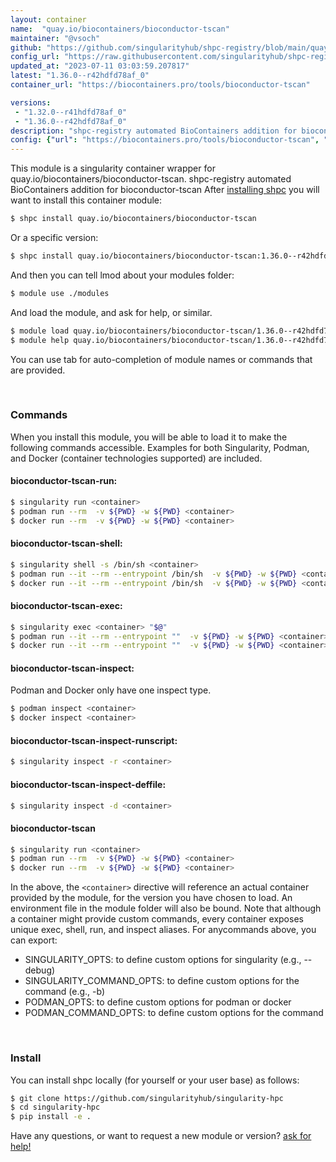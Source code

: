 ```yaml
---
layout: container
name:  "quay.io/biocontainers/bioconductor-tscan"
maintainer: "@vsoch"
github: "https://github.com/singularityhub/shpc-registry/blob/main/quay.io/biocontainers/bioconductor-tscan/container.yaml"
config_url: "https://raw.githubusercontent.com/singularityhub/shpc-registry/main/quay.io/biocontainers/bioconductor-tscan/container.yaml"
updated_at: "2023-07-11 03:03:59.207817"
latest: "1.36.0--r42hdfd78af_0"
container_url: "https://biocontainers.pro/tools/bioconductor-tscan"

versions:
 - "1.32.0--r41hdfd78af_0"
 - "1.36.0--r42hdfd78af_0"
description: "shpc-registry automated BioContainers addition for bioconductor-tscan"
config: {"url": "https://biocontainers.pro/tools/bioconductor-tscan", "maintainer": "@vsoch", "description": "shpc-registry automated BioContainers addition for bioconductor-tscan", "latest": {"1.36.0--r42hdfd78af_0": "sha256:83ea7e9dd5324fa7486b482f3a0a4f5446e0b9aae1ec2a656e98f9a6cd034c03"}, "tags": {"1.32.0--r41hdfd78af_0": "sha256:f19321a89bc71359e24c9fd3152d73f9008d95b88ca95e43adeb5beb375f49cc", "1.36.0--r42hdfd78af_0": "sha256:83ea7e9dd5324fa7486b482f3a0a4f5446e0b9aae1ec2a656e98f9a6cd034c03"}, "docker": "quay.io/biocontainers/bioconductor-tscan"}
---
```


This module is a singularity container wrapper for quay.io/biocontainers/bioconductor-tscan.
shpc-registry automated BioContainers addition for bioconductor-tscan
After [installing shpc](#install) you will want to install this container module:


```bash
$ shpc install quay.io/biocontainers/bioconductor-tscan
```

Or a specific version:

```bash
$ shpc install quay.io/biocontainers/bioconductor-tscan:1.36.0--r42hdfd78af_0
```

And then you can tell lmod about your modules folder:

```bash
$ module use ./modules
```

And load the module, and ask for help, or similar.

```bash
$ module load quay.io/biocontainers/bioconductor-tscan/1.36.0--r42hdfd78af_0
$ module help quay.io/biocontainers/bioconductor-tscan/1.36.0--r42hdfd78af_0
```

You can use tab for auto-completion of module names or commands that are provided.

<br>

### Commands

When you install this module, you will be able to load it to make the following commands accessible.
Examples for both Singularity, Podman, and Docker (container technologies supported) are included.

#### bioconductor-tscan-run:

```bash
$ singularity run <container>
$ podman run --rm  -v ${PWD} -w ${PWD} <container>
$ docker run --rm  -v ${PWD} -w ${PWD} <container>
```

#### bioconductor-tscan-shell:

```bash
$ singularity shell -s /bin/sh <container>
$ podman run --it --rm --entrypoint /bin/sh  -v ${PWD} -w ${PWD} <container>
$ docker run --it --rm --entrypoint /bin/sh  -v ${PWD} -w ${PWD} <container>
```

#### bioconductor-tscan-exec:

```bash
$ singularity exec <container> "$@"
$ podman run --it --rm --entrypoint ""  -v ${PWD} -w ${PWD} <container> "$@"
$ docker run --it --rm --entrypoint ""  -v ${PWD} -w ${PWD} <container> "$@"
```

#### bioconductor-tscan-inspect:

Podman and Docker only have one inspect type.

```bash
$ podman inspect <container>
$ docker inspect <container>
```

#### bioconductor-tscan-inspect-runscript:

```bash
$ singularity inspect -r <container>
```

#### bioconductor-tscan-inspect-deffile:

```bash
$ singularity inspect -d <container>
```



#### bioconductor-tscan

```bash
$ singularity run <container>
$ podman run --rm  -v ${PWD} -w ${PWD} <container>
$ docker run --rm  -v ${PWD} -w ${PWD} <container>
```


In the above, the `<container>` directive will reference an actual container provided
by the module, for the version you have chosen to load. An environment file in the
module folder will also be bound. Note that although a container
might provide custom commands, every container exposes unique exec, shell, run, and
inspect aliases. For anycommands above, you can export:

 - SINGULARITY_OPTS: to define custom options for singularity (e.g., --debug)
 - SINGULARITY_COMMAND_OPTS: to define custom options for the command (e.g., -b)
 - PODMAN_OPTS: to define custom options for podman or docker
 - PODMAN_COMMAND_OPTS: to define custom options for the command

<br>

### Install

You can install shpc locally (for yourself or your user base) as follows:

```bash
$ git clone https://github.com/singularityhub/singularity-hpc
$ cd singularity-hpc
$ pip install -e .
```

Have any questions, or want to request a new module or version? [ask for help!](https://github.com/singularityhub/singularity-hpc/issues)